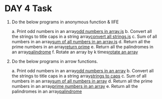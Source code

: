 # DAY 4 Task

1. Do the below programs in anonymous function & IIFE

    a. Print odd numbers in an array[odd numbers in array.js](./iffe/odd%20numbers%20in%20array.js)
    b. Convert all the strings to title caps in a string array[convert all strings.js](./iffe/Convert%20all%20the%20strings%20to%20title%20caps%20in%20a%20string%20array.js)
    c. Sum of all numbers in an array[sum of all numbers in an array.js](./iffe/sum%20of%20arrays.js)
    d. Return all the prime numbers in an array[return prime](./iffe/return%20all%20the%20prime%20numbers%20in%20array.js)
    e. Return all the palindromes in an array[palindrome](./iffe/Return%20all%20the%20palindromes%20in%20an%20array.js)
    f. Rotate an array by k times[rotate an array](./iffe/Rotate%20an%20array%20by%20k%20times.js)

2. Do the below programs in arrow functions.

    a. Print odd numbers in an array[odd numbers in an array](./arrow/odd.js)
    b. Convert all the strings to title caps in a string array[strings to caps](./arrow/strings%20to%20caps.js)
    c. Sum of all numbers in an array[sum of all numbers in array](./arrow/sum%20of%20all%20numbersin%20an%20array.js)
    d. Return all the prime numbers in an array[prime numbers in an array](./arrow/prime.js)
    e. Return all the palindromes in an array[palindrome](./arrow/palindrome.js)




